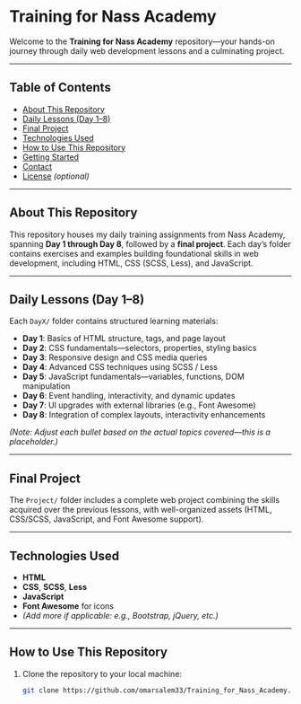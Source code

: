 # Training for Nass Academy

Welcome to the **Training for Nass Academy** repository—your hands-on journey through daily web development lessons and a culminating project.

---

##  Table of Contents

- [About This Repository](#about-this-repository)  
- [Daily Lessons (Day 1–8)](#daily-lessons-day-1–8)  
- [Final Project](#final-project)  
- [Technologies Used](#technologies-used)  
- [How to Use This Repository](#how-to-use-this-repository)  
- [Getting Started](#getting-started)  
- [Contact](#contact)  
- [License](#license) *(optional)*  

---

## About This Repository

This repository houses my daily training assignments from Nass Academy, spanning **Day 1 through Day 8**, followed by a **final project**. Each day’s folder contains exercises and examples building foundational skills in web development, including HTML, CSS (SCSS, Less), and JavaScript.

---

## Daily Lessons (Day 1–8)

Each `DayX/` folder contains structured learning materials:

- **Day 1**: Basics of HTML structure, tags, and page layout  
- **Day 2**: CSS fundamentals—selectors, properties, styling basics  
- **Day 3**: Responsive design and CSS media queries  
- **Day 4**: Advanced CSS techniques using SCSS / Less  
- **Day 5**: JavaScript fundamentals—variables, functions, DOM manipulation  
- **Day 6**: Event handling, interactivity, and dynamic updates  
- **Day 7**: UI upgrades with external libraries (e.g., Font Awesome)  
- **Day 8**: Integration of complex layouts, interactivity enhancements  

*(Note: Adjust each bullet based on the actual topics covered—this is a placeholder.)*

---

## Final Project

The `Project/` folder includes a complete web project combining the skills acquired over the previous lessons, with well-organized assets (HTML, CSS/SCSS, JavaScript, and Font Awesome support).

---

## Technologies Used

- **HTML**
- **CSS**, **SCSS**, **Less**
- **JavaScript**
- **Font Awesome** for icons
- *(Add more if applicable: e.g., Bootstrap, jQuery, etc.)*

---

## How to Use This Repository

1. Clone the repository to your local machine:  
   ```bash
   git clone https://github.com/omarsalem33/Training_for_Nass_Academy.git
